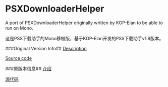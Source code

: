 PSXDownloaderHelper
===================

A port of PSXDownloaderHelper originally written by KOP-Elan to be able to run on Mono.

这是PSS下载助手的Mono移植版，基于KOP-Elan开发的PSS下载助手v1.8版本。

###Original Version Info##
[Description](http://www.elanblog.com/p/psx-download-helper)

[Source code](https://psxdownloadhelper.codeplex.com/)

###原版本信息##
[介绍](http://www.elanblog.com/p/psx-download-helper)

[源代码](https://psxdownloadhelper.codeplex.com/)
